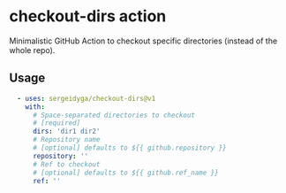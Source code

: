 checkout-dirs action
======================

Minimalistic GitHub Action to checkout specific directories (instead of the whole repo).

## Usage
```yaml
  - uses: sergeidyga/checkout-dirs@v1
    with:
      # Space-separated directories to checkout
      # [required]
      dirs: 'dir1 dir2'
      # Repository name
      # [optional] defaults to ${{ github.repository }}
      repository: ''
      # Ref to checkout
      # [optional] defaults to ${{ github.ref_name }}
      ref: ''
```